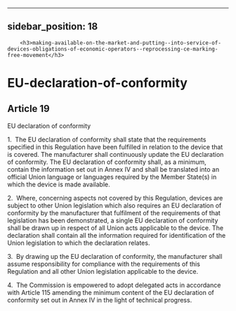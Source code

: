 
---
sidebar_position: 18
---
        <h3>making-available-on-the-market-and-putting--into-service-of-devices-obligations-of-economic-operators--reprocessing-ce-marking-free-movement</h3>
<h1>EU-declaration-of-conformity</h1>
<h2>Article 19</h2>
   <p class="stitle-article-norm">EU declaration of conformity</p>
   <p class="norm">1.&nbsp;&nbsp;The EU&nbsp;declaration of conformity 
shall state that the requirements specified in this Regulation have been
 fulfilled in relation to the device that is covered. The manufacturer 
shall continuously update the EU&nbsp;declaration of conformity. The 
EU&nbsp;declaration of conformity shall, as a minimum, contain the 
information set out in Annex&nbsp;IV and shall be translated into an 
official Union language or languages required by the 
Member&nbsp;State(s) in which the device is made available.</p>
   <p class="norm">2.&nbsp;&nbsp;Where, concerning aspects not covered 
by this Regulation, devices are subject to other Union legislation which
 also requires an EU declaration of conformity by the manufacturer that 
fulfilment of the requirements of that legislation has been 
demonstrated, a single EU&nbsp;declaration of conformity shall be drawn 
up in respect of all Union acts applicable to the device. The 
declaration shall contain all the information required for 
identification of the Union legislation to which the declaration 
relates.</p>
   <p class="norm">3.&nbsp;&nbsp;By drawing up the EU&nbsp;declaration 
of conformity, the manufacturer shall assume responsibility for 
compliance with the requirements of this Regulation and all other Union 
legislation applicable to the device.</p>
   <p class="norm">4.&nbsp;&nbsp;The Commission is empowered to adopt 
delegated acts in accordance with Article&nbsp;115 amending the minimum 
content of the EU declaration of conformity set out in Annex&nbsp;IV in 
the light of technical progress.</p>